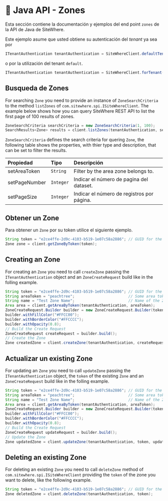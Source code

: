 # :book: Java API - Zones

<Seo/>

Esta sección contiene la documentación y ejemplos del end point `zones` de la API de Java de SiteWhere.

Este ejemplo asume que usted obtiene su autenticación del *tenant* ya sea por

```java
ITenantAuthentication tenantAuthentication = SiteWhereClient.defaultTenant();
```

o por la utilización del tenant `default`.

```java
ITenantAuthentication tenantAuthentication = SiteWhereClient.forTenant("token", "auth");
```

## Busqueda de Zones

For searching `Zone` you need to provide an instance of `ZoneSearchCriteria` to the method
`listZones` of `com.sitewhere.spi.ISiteWhereClient`. The example below shows how you can query
SiteWhere REST API to list the first page of 100 results of zones.

```java
ZoneSearchCriteria searchCriteria = new ZoneSearchCriteria(1, 100);
SearchResults<Zone> results = client.listZones(tenantAuthentication, searchCriteria);
```

`ZoneSearchCriteria` defines the search criteria for quering `Zone`, the following table shows the properties, with
thier type and description, that can be set to filter the results.

| Propiedad              | Tipo        | Descripción                                                    |
|:-----------------------|:------------|:---------------------------------------------------------------|
| setAreaToken           | `String`    | Filter by the area zone belongs to.                            |
| setPageNumber          | `Integer`   | Indicar el número de pagina del dataset.                       |
| setPageSize            | `Integer`   | Indicar el número de registros por página.                     |

## Obtener un Zone

Para obtener un `Zone` por su token utilice el siguiente ejemplo.

```java
String token = "e2ce4ffe-2d9c-4103-b519-1e07c58a2886"; // GUID for the Zone
Zone zone = client.getZoneByToken(token);
```

## Creating an Zone

For creating an `Zone` you need to call `createZone` passing the `ITenantAuthentication` object and an
`ZoneCreateRequest` build like in the folling example.

```java
String token = "e2ce4ffe-2d9c-4103-b519-1e07c58a2886"; // GUID for the Zone
String areaToken = "peachtree";                        // Some area token
String name = "Test Zone Name";                        // Name of the Zone
Area area = client.getAreaByToken(tenantAuthentication, areaToken);
ZoneCreateRequest.Builder builder = new ZoneCreateRequest.Builder(token, name, area);
builder.withFillColor("#FFCC00");
builder.withBorderColor("#FFCCCC");
builder.withOpacity(0.8);
// Build the Create Request
ZoneCreateRequest createRequest = builder.build();
// Create the Zone
Zone createdZone = client.createZone(tenantAuthentication, createRequest);
```

## Actualizar un existing Zone

For updating an `Zone` you need to call `updateZone` passing the `ITenantAuthentication` object,
the `token` of the existing `Zone` and an `ZoneCreateRequest` build like in the folling example.

```java
String token = "e2ce4ffe-2d9c-4103-b519-1e07c58a2886"; // GUID for the Zone
String areaToken = "peachtree";                        // Some area token
String name = "Test Zone Name";                        // Name of the Zone
Area area = client.getAreaByToken(tenantAuthentication, areaToken);
ZoneCreateRequest.Builder builder = new ZoneCreateRequest.Builder(token, name, area);
builder.withFillColor("#FFCC00");
builder.withBorderColor("#FFCCCC");
builder.withOpacity(0.8);
// Build the Create Request
ZoneCreateRequest updateRequest = builder.build();
// Update the Zone
Zone updatedZone = client.updateZone(tenantAuthentication, token, updateRequest);
```

## Deleting an existing Zone

For deleting an existing `Zone` you need to call `deleteZone` method of `com.sitewhere.spi.ISiteWhereClient`
providing the `token` of the zone you want to delete, like the following example.

```java
String token = "e2ce4ffe-2d9c-4103-b519-1e07c58a2886"; // GUID for the Zone
Zone deletedZone = client.deleteZone(tenantAuthentication, token);
```
